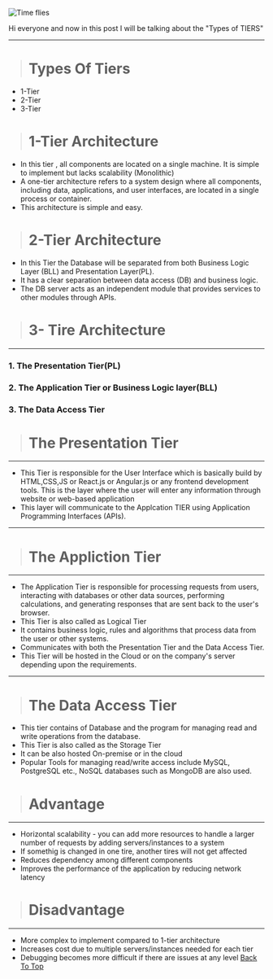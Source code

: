 ![Time flies](https://quotefancy.com/media/wallpaper/800x450/6442742-Michael-Altshuler-Quote-The-bad-news-is-time-flies-The-good-news.jpg)

Hi everyone and now in this post I will be talking about the "Types of TIERS"
***
># Types Of Tiers
* 1-Tier
* 2-Tier
* 3-Tier

># 1-Tier Architecture
* In this tier , all components are located on a single machine. It is simple to implement but lacks scalability (Monolithic)
* A one-tier architecture refers to a system design where all components, including data, applications, and user interfaces, are located in a single process or container.
* This architecture is simple and easy.
># 2-Tier Architecture
* In this Tier the Database will be separated from both Business Logic Layer (BLL) and Presentation Layer(PL).
* It has a clear separation between data access (DB) and business logic.
* The DB server acts as an independent module that provides services to other modules through APIs.
># 3- Tire Architecture
***
### 1. The Presentation Tier(PL)
### 2. The Application Tier or Business Logic layer(BLL)
### 3. The Data Access Tier

># The Presentation Tier
***
* This Tier is responsible for the User Interface which is basically build by HTML,CSS,JS or React.js or Angular.js or any frontend development tools. This is the layer where the user will enter any information through website or web-based application 
* This layer will communicate to the Applcation TIER using Application Programming Interfaces (APIs).
***

># The Appliction Tier
***
* The Application Tier is responsible for processing requests from users, interacting with databases or other data sources, performing calculations, and generating responses that are sent back to the user's browser.
* This Tier is also called as Logical Tier
* It contains business logic, rules and algorithms that process data from the user or other systems.
* Communicates with both the Presentation Tier and the Data Access Tier.
* This Tier will be hosted in the Cloud or on the company's server depending upon the requirements.
***

># The Data Access Tier
* This tier contains of Database and the program for managing read and write operations from the database.
* This Tier is also called as the Storage Tier
* It can be also hosted On-premise or in the cloud
* Popular Tools for managing read/write access include MySQL, PostgreSQL etc., NoSQL databases such as MongoDB are also used.

># Advantage
***
* Horizontal scalability  - you can add more resources to handle a larger number of requests by adding servers/instances to a system 
* If somethig is changed in one tire, another tires will not get affected
* Reduces dependency among different components
* Improves the performance of the application by reducing network latency

># Disadvantage
***
* More complex to implement compared to 1-tier architecture
* Increases cost due to multiple servers/instances needed for each tier
* Debugging becomes more difficult if there are issues at any level
[Back To Top](#table-of-contents)